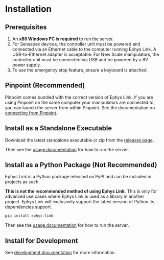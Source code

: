 # Installation

## Prerequisites

1. An **x86 Windows PC is required** to run the server.
2. For Sensapex devices, the controller unit must be powered and connected via an Ethernet
   cable to the computer running Ephys Link. A USB-to-Ethernet adapter is acceptable. For New Scale manipulators,
   the controller unit must be connected via USB and be powered by a 6V power
   supply.
3. To use the emergency stop feature, ensure a keyboard is attached.

## Pinpoint (Recommended)

Pinpoint comes bundled with the correct version of Ephys Link. If you are using Pinpoint on the same computer your
manipulators are connected to, you can launch the server from within Pinpoint. See the documentation
on [connecting from Pinpoint](../usage/using_ephys_link.md#connecting-to-pinpoint).

## Install as a Standalone Executable

Download the latest standalone executable or zip from
the [releases page](https://github.com/VirtualBrainLab/ephys-link/releases/latest).

Then see the [usage documentation](../usage/starting_ephys_link.md) for how to run the server.

## Install as a Python Package (Not Recommended)

Ephys Link is a Python package released on PyPI and can be included in projects as such.

**This is not the recommended method of using Ephys Link.** This is only for advanced
use cases where Ephys Link is used as a library in another project. Ephys Link will exclusively support the latest
version of Python its dependencies support.

```bash
pip install ephys-link
```

Then see the [usage documentation](../usage/starting_ephys_link.md) for how to run the server.

## Install for Development

See [development documentation](../development/index.md#installing-for-development) for more information.
